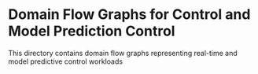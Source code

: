 # Domain Flow Graphs for Control and Model Prediction Control

This directory contains domain flow graphs representing real-time and model predictive control workloads
